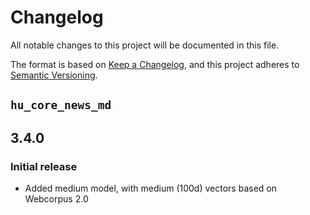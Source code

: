 # Changelog

All notable changes to this project will be documented in this file.

The format is based on [Keep a Changelog](https://keepachangelog.com/en/1.0.0/),
and this project adheres to [Semantic Versioning](https://semver.org/spec/v2.0.0.html).

## `hu_core_news_md`

## 3.4.0

### Initial release

- Added medium model, with medium (100d) vectors based on Webcorpus 2.0
